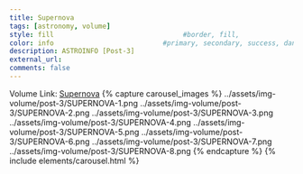 ```yaml
---
title: Supernova
tags: [astronomy, volume]
style: fill                                #border, fill, 
color: info                           #primary, secondary, success, danger, warning, info, light, dark
description: ASTROINFO [Post-3]
external_url:  
comments: false
---
```

Volume Link: [Supernova](https://volumestories.page.link/LoCg)
{% capture carousel_images %}
../assets/img-volume/post-3/SUPERNOVA-1.png
../assets/img-volume/post-3/SUPERNOVA-2.png
../assets/img-volume/post-3/SUPERNOVA-3.png
../assets/img-volume/post-3/SUPERNOVA-4.png
../assets/img-volume/post-3/SUPERNOVA-5.png
../assets/img-volume/post-3/SUPERNOVA-6.png
../assets/img-volume/post-3/SUPERNOVA-7.png
../assets/img-volume/post-3/SUPERNOVA-8.png
{% endcapture %}
{% include elements/carousel.html %}
